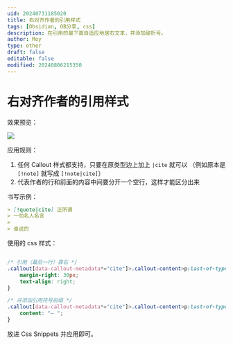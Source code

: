 ```yaml
---
uid: 20240731185020
title: 右对齐作者的引用样式
tags: [Obsidian, OB分享, css]
description: 在引用的最下面自适应地居右文本，并添加破折号。
author: Moy
type: other
draft: false
editable: false
modified: 20240806215350
---
```


# 右对齐作者的引用样式

效果预览：

![](https://cdn.pkmer.cn/images/202408062153244.jpg!pkmer)

应用规则：

1. 任何 Callout 样式都支持，只要在原类型边上加上 `|cite` 就可以 （例如原本是 `[!note]` 就写成 `[!note|cite]`）
2. 代表作者的行和前面的内容中间要分开一个空行，这样才能区分出来

书写示例：

```markdown
> [!quote|cite] 正所谓
> 一句名人名言
> 
> 谁说的

```

使用的 css 样式：

```css

/* 引用（最后一行）靠右 */
.callout[data-callout-metadata*="cite"]>.callout-content>p:last-of-type {
    margin-right: 30px;
    text-align: right;
}

/* 并添加引用符号前缀 */
.callout[data-callout-metadata*="cite"]>.callout-content>p:last-of-type::before {
    content: "― ";
}

```

放进 Css Snippets 并应用即可。
